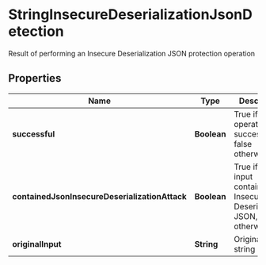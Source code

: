 

# StringInsecureDeserializationJsonDetection

Result of performing an Insecure Deserialization JSON protection operation

## Properties

| Name | Type | Description | Notes |
|------------ | ------------- | ------------- | -------------|
|**successful** | **Boolean** | True if the operation was successful, false otherwise |  [optional] |
|**containedJsonInsecureDeserializationAttack** | **Boolean** | True if the input contained Insecure Deserialization JSON, false otherwise |  [optional] |
|**originalInput** | **String** | Original input string |  [optional] |



